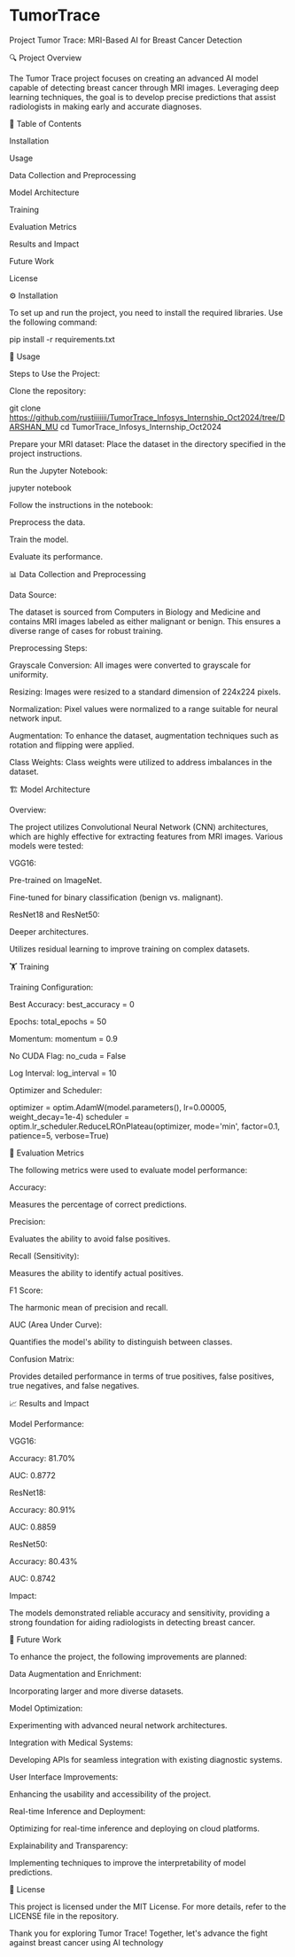 # TumorTrace
Project Tumor Trace: MRI-Based AI for Breast Cancer Detection

🔍 Project Overview

The Tumor Trace project focuses on creating an advanced AI model capable of detecting breast cancer through MRI images. Leveraging deep learning techniques, the goal is to develop precise predictions that assist radiologists in making early and accurate diagnoses.

📑 Table of Contents

Installation

Usage

Data Collection and Preprocessing

Model Architecture

Training

Evaluation Metrics

Results and Impact

Future Work

License

⚙️ Installation

To set up and run the project, you need to install the required libraries. Use the following command:

pip install -r requirements.txt

🚀 Usage

Steps to Use the Project:

Clone the repository:

git clone https://github.com/rustiiiiiii/TumorTrace_Infosys_Internship_Oct2024/tree/DARSHAN_MU
cd TumorTrace_Infosys_Internship_Oct2024

Prepare your MRI dataset:
Place the dataset in the directory specified in the project instructions.

Run the Jupyter Notebook:

jupyter notebook

Follow the instructions in the notebook:

Preprocess the data.

Train the model.

Evaluate its performance.

📊 Data Collection and Preprocessing

Data Source:

The dataset is sourced from Computers in Biology and Medicine and contains MRI images labeled as either malignant or benign. This ensures a diverse range of cases for robust training.

Preprocessing Steps:

Grayscale Conversion: All images were converted to grayscale for uniformity.

Resizing: Images were resized to a standard dimension of 224x224 pixels.

Normalization: Pixel values were normalized to a range suitable for neural network input.

Augmentation: To enhance the dataset, augmentation techniques such as rotation and flipping were applied.

Class Weights: Class weights were utilized to address imbalances in the dataset.

🏗️ Model Architecture

Overview:

The project utilizes Convolutional Neural Network (CNN) architectures, which are highly effective for extracting features from MRI images. Various models were tested:

VGG16:

Pre-trained on ImageNet.

Fine-tuned for binary classification (benign vs. malignant).

ResNet18 and ResNet50:

Deeper architectures.

Utilizes residual learning to improve training on complex datasets.

🏋️ Training

Training Configuration:

Best Accuracy: best_accuracy = 0

Epochs: total_epochs = 50

Momentum: momentum = 0.9

No CUDA Flag: no_cuda = False

Log Interval: log_interval = 10

Optimizer and Scheduler:

optimizer = optim.AdamW(model.parameters(), lr=0.00005, weight_decay=1e-4)
scheduler = optim.lr_scheduler.ReduceLROnPlateau(optimizer, mode='min', factor=0.1, patience=5, verbose=True)

📏 Evaluation Metrics

The following metrics were used to evaluate model performance:

Accuracy:

Measures the percentage of correct predictions.

Precision:

Evaluates the ability to avoid false positives.

Recall (Sensitivity):

Measures the ability to identify actual positives.

F1 Score:

The harmonic mean of precision and recall.

AUC (Area Under Curve):

Quantifies the model's ability to distinguish between classes.

Confusion Matrix:

Provides detailed performance in terms of true positives, false positives, true negatives, and false negatives.

📈 Results and Impact

Model Performance:

VGG16:

Accuracy: 81.70%

AUC: 0.8772

ResNet18:

Accuracy: 80.91%

AUC: 0.8859

ResNet50:

Accuracy: 80.43%

AUC: 0.8742

Impact:

The models demonstrated reliable accuracy and sensitivity, providing a strong foundation for aiding radiologists in detecting breast cancer.

🔮 Future Work

To enhance the project, the following improvements are planned:

Data Augmentation and Enrichment:

Incorporating larger and more diverse datasets.

Model Optimization:

Experimenting with advanced neural network architectures.

Integration with Medical Systems:

Developing APIs for seamless integration with existing diagnostic systems.

User Interface Improvements:

Enhancing the usability and accessibility of the project.

Real-time Inference and Deployment:

Optimizing for real-time inference and deploying on cloud platforms.

Explainability and Transparency:

Implementing techniques to improve the interpretability of model predictions.

📜 License

This project is licensed under the MIT License. For more details, refer to the LICENSE file in the repository.

Thank you for exploring Tumor Trace! Together, let's advance the fight against breast cancer using AI technology